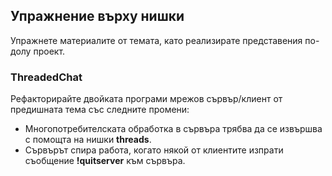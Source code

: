 ## Упражнение върху нишки 
Упражнете материалите от темата, като реализирате представения по-долу проект.

### ThreadedChat
Рефакторирайте двойката програми мрежов сървър/клиент от предишната тема със следните промени:

- Многопотребителската обработка в сървъра трябва да се извършва с помощта на нишки **threads**.
- Сървърът спира работа, когато някой от клиентите изпрати съобщение **!quitserver** към сървъра.
